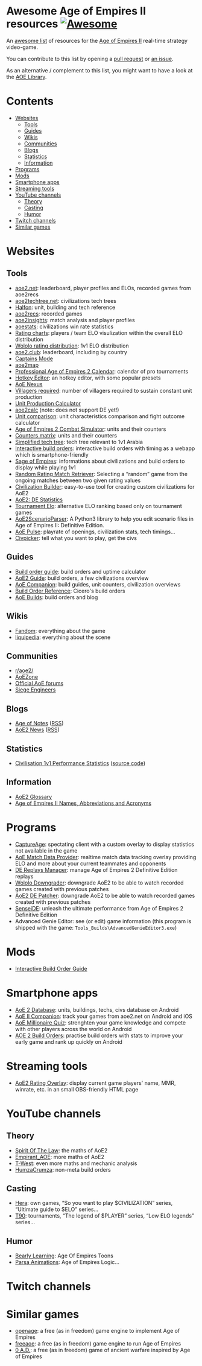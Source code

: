 # Awesome Age of Empires II resources [![Awesome](https://awesome.re/badge.svg)](https://awesome.re)

An [awesome list](https://github.com/sindresorhus/awesome) of resources for the [Age of Empires II](https://www.ageofempires.com/games/aoeiide/) real-time strategy video-game.

You can contribute to this list by opening a [pull request](https://github.com/Arkanosis/awesome-aoe2/pulls) or [an issue](https://github.com/Arkanosis/awesome-aoe2/pulls).

As an alternative / complement to this list, you might want to have a look at the [AOE Library](https://www.aoelibrary.com/).

# Contents
- [Websites](#websites)
  - [Tools](#tools)
  - [Guides](#guides)
  - [Wikis](#wikis)
  - [Communities](#communities)
  - [Blogs](#blogs)
  - [Statistics](#statistics)
  - [Information](#information)
- [Programs](#programs)
- [Mods](#mods)
- [Smartphone apps](#smartphone-apps)
- [Streaming tools](#streaming-tools)
- [YouTube channels](#youtube-channels)
  - [Theory](#theory)
  - [Casting](#casting)
  - [Humor](#humor)
- [Twitch channels](#twitch-channels)
- [Similar games](#similar-games)

# Websites

## Tools

* [aoe2.net](https://aoe2.net/): leaderboard, player profiles and ELOs, recorded games from aoe2recs
* [aoe2techtree.net](https://aoe2techtree.net/): civilizations tech trees
* [Halfon](https://halfon.aoe2.se/): unit, building and tech reference
* [aoe2recs](https://aoe2recs.com/): recorded games
* [aoe2insights](https://www.aoe2insights.com/): match analysis and player profiles
* [aoestats](https://aoestats.io/): civilizations win rate statistics
* [Rating charts](https://ratings.aoe2.se/): players / team ELO visulization within the overall ELO distribution
* [Wololo rating distribution](https://tlgs.github.io/wololo/): 1v1 ELO distribution
* [aoe2.club](https://aoe2.club/): leaderboard, including by country
* [Captains Mode](https://aoe2cm.net/)
* [aoe2map](https://aoe2map.net/)
* [Professional Age of Empires 2 Calendar](https://aoe2calendar.com/): calendar of pro tournaments
* [Hotkey Editor](https://aokhotkeys.appspot.com/): an hotkey editor, with some popular presets
* [AoE Nexus](https://aoenexus.com/)
* [Villagers required](https://aoe2-de-tools.herokuapp.com/villagers-required.html): number of villagers required to sustain constant unit production
* [Unit Production Calculator](https://grishrl.github.io/)
* [aoe2calc](https://gbts.github.io/aoe2calc/) (note: does not support DE yet!)
* [Unit comparison](https://aoe2-de-tools.herokuapp.com/unit-comparison.html): unit characteristics comparison and fight outcome calculator
* [Age of Empires 2 Combat Simulator](https://aoe-combatsim.com/): units and their counters
* [Counters matrix](https://docs.google.com/spreadsheets/d/12-xJ4ePJfGlyUNpmLwkYBsLLB2qM1ZdokABrZuZgL1Q/edit#gid=0): units and their counters
* [Simplified tech tree](https://aoe2-de-tools.herokuapp.com/civ-ranking.html): tech tree relevant to 1v1 Arabia
* [Interactive build orders](https://builds.aoe2-profile.com/): interactive build orders with timing as a webapp which is smartphone-friendly
* [Sage of Empires](https://sage-of-empires.web.app/): informations about civilizations and build orders to display while playing 1v1
* [Random Rating Match Retriever](https://thbrown.github.io/aoe2-de-random-elo/): Selecting a “random” game from the ongoing matches between two given rating values
* [Civilization Builder](https://krakenmeister.com/civbuilder): easy-to-use tool for creating custom civilizations for AoE2
* [AoE2: DE Statistics](http://www.aoeiide.com/)
* [Tournament Elo](https://aoe-elo.com/): alternative ELO ranking based only on tournament games
* [AoE2ScenarioParser](https://github.com/KSneijders/AoE2ScenarioParser#aoe2scenarioparser): A Python3 library to help you edit scenario files in Age of Empires II: Definitive Edition.
* [AoE Pulse](https://www.aoepulse.com/): playrate of openings, civilization stats, tech timings…
* [Civpicker](https://aoe2.arkanosis.net/civpicker): tell what you want to play, get the civs

## Guides
* [Build order guide](https://buildorderguide.com): build orders and uptime calculator
* [AoE2 Guide](https://aoe2.guide/): build orders, a few civilizations overview
* [AoE Companion](https://aoecompanion.com/): build guides, unit counters, civilization overviews
* [Build Order Reference](https://buildorderreference.com/): Cicero's build orders
* [AoE Builds](https://www.aoebuilds.com/): build orders and blog

## Wikis
* [Fandom](https://ageofempires.fandom.com/wiki/Age_of_Empires_II:Portal): everything about the game
* [liquipedia](https://liquipedia.net/ageofempires/Main_Page): everything about the scene

## Communities

* [r/aoe2/](https://www.reddit.com/r/aoe2/)
* [AoEZone](https://www.aoezone.net/)
* [Official AoE forums](https://forums.ageofempires.com/)
* [Siege Engineers](https://aoe2.se/)

## Blogs

* [Age of Notes](https://ageofnotes.com/) ([RSS](https://ageofnotes.com/feed/))
* [AoE2 News](https://aoe2news.substack.com/) ([RSS](https://aoe2news.substack.com/feed))

## Statistics

* [Civilisation 1v1 Performance Statistics](https://gowerc.github.io/aoecps/outputs) ([source code](https://github.com/gowerc/aoecps))

## Information

* [AoE2 Glossary](https://www.forgottenempires.net/strategy/aoe2-glossary)
* [Age of Empires II Names, Abbreviations and Acronyms](https://docs.google.com/spreadsheets/d/1EX_2Cmem6fjz4_x2WWR0-g6Ljt6CKNewO_xk9_2EJLg)

# Programs

* [CaptureAge](https://captureage.com/): spectating client with a custom overlay to display statistics not available in the game
* [AoE Match Data Provider](https://github.com/FIFOFridge/AOEMatchDataProvider): realtime match data tracking overlay providing ELO and more about your current teammates and opponents
* [DE Replays Manager](https://github.com/gregstein/DE-Replays-Manager): manage Age of Empires 2 Definitive Edition replays
* [Wololo Downgrader](https://cyanide-aoe2.github.io/wololo-downgrader/): downgrade AoE2 to be able to watch recorded games created with previous patches
* [AoE2 DE Patcher](https://github.com/DJSchaffner/aoe2de_patcher): downgrade AoE2 to be able to watch recorded games created with previous patches
* [SenseiDE](https://github.com/gregstein/SenseiDE): unleash the ultimate performance from Age of Empires 2 Definitive Edition
* Advanced Genie Editor: see (or edit) game information (this program is shipped with the game: `Tools_Builds\AdvancedGenieEditor3.exe`)

# Mods
* [Interactive Build Order Guide](https://www.ageofempires.com/mods/details/2359/)

# Smartphone apps
* [AoE 2 Database](https://play.google.com/store/apps/details?id=com.aoedb): units, buildings, techs, civs database on Android
* [AoE II Companion](https://aoe2companion.com/): track your games from aoe2.net on Android and iOS
* [AoE Millionaire Quiz](https://play.google.com/store/apps/details?id=com.milquiz.age): strenghten your game knowledge and compete with other players across the world on Android
* [AOE 2 Build Orders](https://play.google.com/store/apps/details?id=com.mml.debo): practise build orders with stats to improve your early game and rank up quickly on Android

# Streaming tools

* [AoE2 Rating Overlay](https://github.com/transparencies/aoe2-rating-overlay/blob/main/docs/instructions.md): display current game players' name, MMR, winrate, etc. in an small OBS-friendly HTML page

# YouTube channels

## Theory

* [Spirit Of The Law](https://www.youtube.com/channel/UChzLZJo-SxuPHz-oYKAIC_g): the maths of AoE2
* [Empirant_AOE](https://www.youtube.com/channel/UCPIOlqOn_xGcInraGgw8bYA): more maths of AoE2
* [T-West](https://www.youtube.com/c/TWestYT/): even more maths and mechanic analysis
* [HumzaCrumza](https://www.youtube.com/channel/UCHgjuvs1eqjdS0pyxMh00Sw): non-meta build orders

## Casting
* [Hera](https://www.youtube.com/channel/UCeqc9aYVAZcRQq9Ey0x26AQ): own games, “So you want to play $CIVILIZATION” series, “Ultimate guide to $ELO” series…
* [T90](https://www.youtube.com/channel/UCZUT79WUUpZlZ-XMF7l4CFg): tournaments, “The legend of $PLAYER” series, “Low ELO legends” series…

## Humor
* [Bearly Learning](https://www.youtube.com/channel/UCURZLWSQaD5gb3GRWRvVAcQ): Age Of Empires Toons
* [Parsa Animations](https://www.youtube.com/c/Parsaw): Age of Empires Logic…

# Twitch channels

# Similar games
* [openage](https://openage.sft.mx/): a free (as in freedom) game engine to implement Age of Empires
* [freeaoe](https://github.com/sandsmark/freeaoe): a free (as in freedom) game engine to run Age of Empires
* [0 A.D.](https://play0ad.com/): a free (as in freedom) game of ancient warfare inspired by Age of Empires
